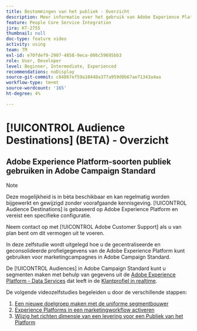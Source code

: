 ```yaml
---
title: Bestemmingen van het publiek - Overzicht
description: Meer informatie over het gebruik van Adobe Experience Platform-soorten publiek in Adobe Campaign Standard
feature: People Core Service Integration
jira: KT-2755
thumbnail: null
doc-type: feature video
activity: using
team: TM
exl-id: e70fdef9-2907-4858-9eca-006c59695bb3
role: User, Developer
level: Beginner, Intermediate, Experienced
recommendations: noDisplay
source-git-commit: c84867ef59a10448a377a959d0b67ae71343a4aa
workflow-type: tm+mt
source-wordcount: '165'
ht-degree: 4%

---
```


# [!UICONTROL Audience Destinations] (BETA) - Overzicht

## Adobe Experience Platform-soorten publiek gebruiken in Adobe Campaign Standard

>[!NOTE]
>
>Deze mogelijkheid is in bèta beschikbaar en kan regelmatig worden bijgewerkt en gewijzigd zonder voorafgaande kennisgeving. [!UICONTROL Audience Destinations] is gebaseerd op Adobe Experience Platform en vereist een specifieke configuratie.
>
>Neem contact op met [!UICONTROL Adobe Customer Support] als u van plan bent om dit vermogen uit te voeren.
>

In deze zelfstudie wordt uitgelegd hoe u de gecentraliseerde en geconsolideerde profielgegevens van de Adobe Experience Platform kunt gebruiken voor marketingcampagnes in Adobe Campaign Standard.

De [!UICONTROL Audiences] in Adobe Campaign Standard kunt u segmenten maken met behulp van gegevens uit de [Adobe Experience Platform - Data Services](https://www.adobe.io/apis/experienceplatform/home/services.html) dat leeft in de [Klantprofiel in realtime](https://experienceleague.adobe.com/docs/platform-learn/tutorials/profiles/understanding-the-real-time-customer-profile.html?lang=en).

De volgende videozelfstudies begeleiden u door de verschillende stappen:

1. [Een nieuwe doelgroep maken met de uniforme segmentbouwer](/help/profiles-and-audiences/audience-destinations/creating-audiences-using-segment-builder.md)
2. [Experience Platforms in een marketingworkflow activeren](/help/profiles-and-audiences/audience-destinations/activating-aep-audiences.md)
3. [Wijzig het richten dimensie van een levering voor een Publiek van het Platform](/help/profiles-and-audiences/audience-destinations/changing-targeting-dimension.md)
